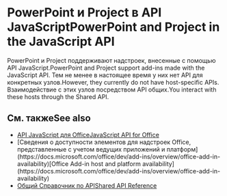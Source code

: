 # <a name="powerpoint-and-project-in-the-javascript-api"></a><span data-ttu-id="0fdb4-101">PowerPoint и Project в API JavaScript</span><span class="sxs-lookup"><span data-stu-id="0fdb4-101">PowerPoint and Project in the JavaScript API</span></span>

<span data-ttu-id="0fdb4-102">PowerPoint и Project поддерживают надстроек, внесенные с помощью API JavaScript.</span><span class="sxs-lookup"><span data-stu-id="0fdb4-102">PowerPoint and Project support add-ins made with the JavaScript API.</span></span> <span data-ttu-id="0fdb4-103">Тем не менее в настоящее время у них нет API для конкретных узлов.</span><span class="sxs-lookup"><span data-stu-id="0fdb4-103">However, they currently do not have host-specific APIs.</span></span> <span data-ttu-id="0fdb4-104">Взаимодействие с этих узлов посредством API общих.</span><span class="sxs-lookup"><span data-stu-id="0fdb4-104">You interact with these hosts through the Shared API.</span></span> 

## <a name="see-also"></a><span data-ttu-id="0fdb4-105">См. также</span><span class="sxs-lookup"><span data-stu-id="0fdb4-105">See also</span></span>

- [<span data-ttu-id="0fdb4-106">API JavaScript для Office</span><span class="sxs-lookup"><span data-stu-id="0fdb4-106">JavaScript API for Office</span></span>](/javascript/office/javascript-api-for-office)
- <span data-ttu-id="0fdb4-107">
  [Сведения о доступности элементов для надстроек Office, представленные с учетом ведущих приложений и платформ](https://docs.microsoft.com/office/dev/add-ins/overview/office-add-in-availability)</span><span class="sxs-lookup"><span data-stu-id="0fdb4-107">[Office Add-in host and platform availability](https://docs.microsoft.com/office/dev/add-ins/overview/office-add-in-availability)</span></span>
- [<span data-ttu-id="0fdb4-108">Общий Справочник по API</span><span class="sxs-lookup"><span data-stu-id="0fdb4-108">Shared API Reference</span></span>](/javascript/api/overview/office)